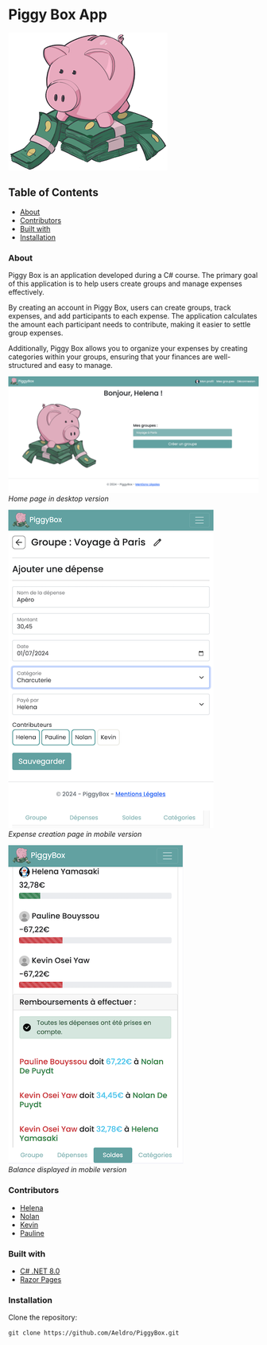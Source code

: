 # Piggy Box App

![PiggyBox_Logo](readme_img/PiggyBox_logo.png)

## Table of Contents

- [About](#about)
- [Contributors](#contributors)
- [Built with](#built-with)
- [Installation](#installation)

### About

Piggy Box is an application developed during a C# course. The primary goal of this application is to help users create groups and manage expenses effectively.

By creating an account in Piggy Box, users can create groups, track expenses, and add participants to each expense. The application calculates the amount each participant needs to contribute, making it easier to settle group expenses.

Additionally, Piggy Box allows you to organize your expenses by creating categories within your groups, ensuring that your finances are well-structured and easy to manage.


![PiggyBox Home](readme_img/HomeDesktop.png)\
*Home page in desktop version*

![PiggyBox Expense Creation Mobile](readme_img/ExpenseCreationMobile.png)\
*Expense creation page in mobile version*

![PiggyBox Balance Mobile](readme_img/BalanceMobile.png)\
*Balance displayed in mobile version*

### Contributors

- [Helena](https://github.com/lena-my)
- [Nolan](https://github.com/Aeldro)
- [Kevin](https://github.com/K-Dawg92)
- [Pauline](https://github.com/popobg)


### Built with

- [C# .NET 8.0](https://learn.microsoft.com/en-us/dotnet/csharp/)
- [Razor Pages](https://learn.microsoft.com/en-us/aspnet/core/razor-pages/?view=aspnetcore-8.0&tabs=visual-studio)

### Installation

Clone the repository:

```shell script
git clone https://github.com/Aeldro/PiggyBox.git
```


